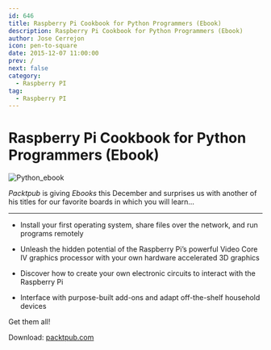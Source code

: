 ```yaml
---
id: 646
title: Raspberry Pi Cookbook for Python Programmers (Ebook)
description: Raspberry Pi Cookbook for Python Programmers (Ebook)
author: Jose Cerrejon
icon: pen-to-square
date: 2015-12-07 11:00:00
prev: /
next: false
category:
  - Raspberry PI
tag:
  - Raspberry PI
---
```


# Raspberry Pi Cookbook for Python Programmers (Ebook)

![Python_ebook](/images/2015/12/rpi%20python.png)

*Packtpub* is giving *Ebooks* this December and surprises us with another of his titles for our favorite boards in which you will learn...

- - -
* Install your first operating system, share files over the network, and run programs remotely

* Unleash the hidden potential of the Raspberry Pi’s powerful Video Core IV graphics processor with your own hardware accelerated 3D graphics

* Discover how to create your own electronic circuits to interact with the Raspberry Pi

* Interface with purpose-built add-ons and adapt off-the-shelf household devices

Get them all!

Download: [packtpub.com](https://www.packtpub.com/packt/offers/free-learning)